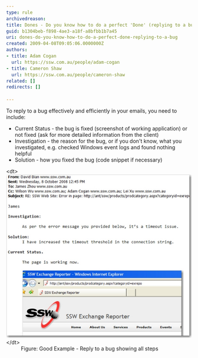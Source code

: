 ```yaml
---
type: rule
archivedreason: 
title: Dones - Do you know how to do a perfect 'Done' (replying to a bug)?
guid: b1304beb-f898-4ae3-a18f-a8bfbb1b7a45
uri: dones-do-you-know-how-to-do-a-perfect-done-replying-to-a-bug
created: 2009-04-08T09:05:06.0000000Z
authors:
- title: Adam Cogan
  url: https://ssw.com.au/people/adam-cogan
- title: Cameron Shaw
  url: https://ssw.com.au/people/cameron-shaw
related: []
redirects: []

---
```


To reply to a bug effectively and efficiently in your emails, you need to include:  

<!--endintro-->

* Current Status - the bug is fixed (screenshot of working application) or not fixed (ask for more detailed information from the client)
* Investigation - the reason for the bug, or if you don't know, what you investigated, e.g. checked Windows event logs and found nothing helpful
* Solution - how you fixed the bug (code snippet if necessary)
<dl class="goodImage">&lt;dt&gt;<img alt="Reply to a bug" src="better_emails_reply_bug_small.jpg">&lt;/dt&gt;<dd>Figure: Good Example - Reply to a bug showing all steps<br></dd></dl>
